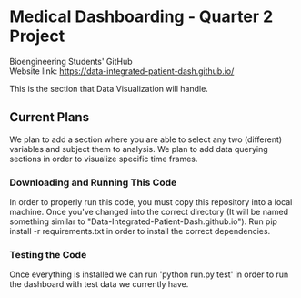 # Medical Dashboarding - Quarter 2 Project

Bioengineering Students' GitHub
<br> Website link: https://data-integrated-patient-dash.github.io/

This is the section that Data Visualization will handle. 

## Current Plans
We plan to add a section where you are able to select any two (different) variables and subject them to analysis.
We plan to add data querying sections in order to visualize specific time frames.

### Downloading and Running This Code
In order to properly run this code, you must copy this repository into a local machine. Once you've changed into the correct directory (It will be named something similar to "Data-Integrated-Patient-Dash.github.io").
Run pip install -r requirements.txt in order to install the correct dependencies. 

### Testing the Code
Once everything is installed we can run 'python run.py test' in order to run the dashboard with test data we currently have. 
